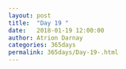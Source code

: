 ```yaml
---
layout: post  
title:  "Day 19 "  
date:   2018-01-19 12:00:00  
author: Atrion Darnay  
categories: 365days
permalink: 365days/Day-19-.html  
---
```

